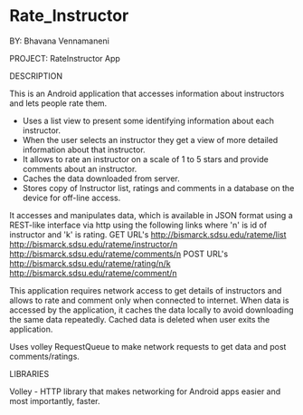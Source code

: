 # Rate_Instructor

BY: Bhavana Vennamaneni

PROJECT: RateInstructor App

DESCRIPTION

This is an Android application that accesses information about instructors and lets people rate them. 
* Uses a list view to present some identifying information about each instructor. 
* When the user selects an instructor they get a view of more detailed information about that instructor.
* It allows to rate an instructor on a scale of 1 to 5 stars and provide comments about an instructor.
* Caches the data downloaded from server.
* Stores copy of Instructor list, ratings and comments in a database on the device for off-line access.

It accesses and manipulates data, which is available in JSON format using a REST-like interface via http using the following links where 'n' is id of instructor and 'k' is rating.
GET URL's
http://bismarck.sdsu.edu/rateme/list
http://bismarck.sdsu.edu/rateme/instructor/n
http://bismarck.sdsu.edu/rateme/comments/n
POST URL's
http://bismarck.sdsu.edu/rateme/rating/n/k
http://bismarck.sdsu.edu/rateme/comment/n

This application requires network access to get details of instructors and allows to rate and comment only when connected to internet.
When data is accessed by the application, it caches the data locally to avoid downloading the same data repeatedly. Cached data is deleted when user exits the application.

Uses volley RequestQueue to make network requests to get data and post comments/ratings.

LIBRARIES

Volley - HTTP library that makes networking for Android apps easier and most importantly, faster.
